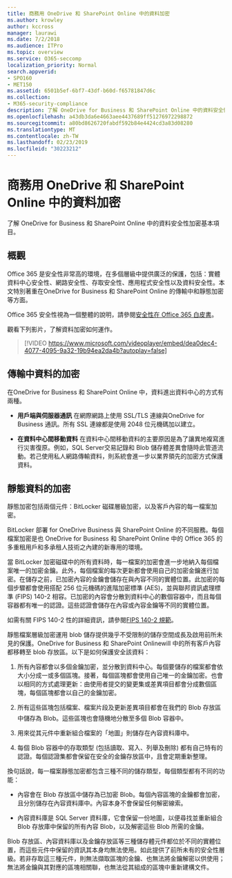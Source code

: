 ```yaml
---
title: 商務用 OneDrive 和 SharePoint Online 中的資料加密
ms.author: krowley
author: kccross
manager: laurawi
ms.date: 7/2/2018
ms.audience: ITPro
ms.topic: overview
ms.service: O365-seccomp
localization_priority: Normal
search.appverid:
- SPO160
- MET150
ms.assetid: 6501b5ef-6bf7-43df-b60d-f65781847d6c
ms.collection:
- M365-security-compliance
description: 了解 OneDrive for Business 和 SharePoint Online 中的資料安全性加密基本項目。
ms.openlocfilehash: a43db3da6e4663aee4437689ff51276972298872
ms.sourcegitcommit: a80bd8626720fabdf592b84e4424cd3a83d08280
ms.translationtype: MT
ms.contentlocale: zh-TW
ms.lasthandoff: 02/23/2019
ms.locfileid: "30223212"
---
```

# <a name="data-encryption-in-onedrive-for-business-and-sharepoint-online"></a>商務用 OneDrive 和 SharePoint Online 中的資料加密

了解 OneDrive for Business 和 SharePoint Online 中的資料安全性加密基本項目。
  
## <a name="overview"></a>概觀

Office 365 是安全性非常高的環境，在多個層級中提供廣泛的保護，包括：實體資料中心安全性、網路安全性、存取安全性、應用程式安全性以及資料安全性。本文特別著重在OneDrive for Business 和 SharePoint Online 的傳輸中和靜態加密等方面。
  
Office 365 安全性視為一個整體的說明，請參閱[安全性在 Office 365 白皮書](https://go.microsoft.com/fwlink/p/?LinkId=270895)。
  
觀看下列影片，了解資料加密如何運作。
  
> [!VIDEO https://www.microsoft.com/videoplayer/embed/dea0dec4-4077-4095-9a32-19b94ea2da4b?autoplay=false]
  
## <a name="encryption-of-data-in-transit"></a>傳輸中資料的加密

在OneDrive for Business 和 SharePoint Online 中，資料進出資料中心的方式有兩種。
  
- **用戶端與伺服器通訊** 在網際網路上使用 SSL/TLS 連線與OneDrive for Business 通訊。所有 SSL 連線都是使用 2048 位元機碼加以建立。 
    
- **在資料中心間移動資料** 在資料中心間移動資料的主要原因是為了讓異地複寫進行災害復原。例如，SQL Server交易記錄和 Blob 儲存體差異會隨時此管道流動。若己使用私人網路傳輸資料，則系統會進一步以業界領先的加密方式保護資料。 
    
## <a name="encryption-of-data-at-rest"></a>靜態資料的加密

靜態加密包括兩個元件：BitLocker 磁碟層級加密，以及客戶內容的每一檔案加密。
  
BitLocker 部署 for OneDrive Business 與 SharePoint Online 的不同服務。每個檔案加密是也 OneDrive for Business 和 SharePoint Online 中的 Office 365 的多重租用戶和多承租人技術之內建的新專用的環境。
  
當 BitLocker 加密磁碟中的所有資料時，每一檔案的加密會進一步地納入每個檔案唯一的加密金鑰。此外，每個檔案的每次更新都會使用自己的加密金鑰進行加密。在儲存之前，已加密內容的金鑰會儲存在與內容不同的實體位置。此加密的每個步驟都會使用搭配 256 位元機碼的進階加密標準 (AES)，並與聯邦資訊處理標準 (FIPS) 140-2 相容。已加密的內容會分散到資料中心的數個容器中，而且每個容器都有唯一的認證。這些認證會儲存在內容或內容金鑰等不同的實體位置。
  
如需有關 FIPS 140-2 性的詳細資訊，請參閱[FIPS 140-2 規範](https://go.microsoft.com/fwlink/?LinkId=517625)。
  
靜態檔案層級加密運用 blob 儲存提供幾乎不受限制的儲存空間成長及啟用前所未見的保護。OneDrive for Business 和 SharePoint Onlinewill 中的所有客戶內容都移轉至 blob 存放區。以下是如何保護安全該資料：
  
1. 所有內容都會以多個金鑰加密，並分散到資料中心。每個要儲存的檔案都會依大小分成一或多個區塊。接著，每個區塊都會使用自己唯一的金鑰加密。也會以相同的方式處理更新：由使用者提交的變更集或差異項目都會分成數個區塊，每個區塊都會以自己的金鑰加密。
    
2. 所有這些區塊包括檔案、檔案片段及更新差異項目都會在我們的 Blob 存放區中儲存為 Blob。這些區塊也會隨機地分散至多個 Blob 容器中。
    
3. 用來從其元件中重新組合檔案的「地圖」則儲存在內容資料庫中。
    
4. 每個 Blob 容器中的存取類型 (包括讀取、寫入、列舉及刪除) 都有自己特有的認證。每個認證集都會保留在安全的金鑰存放區中，且會定期重新整理。
    
換句話說，每一檔案靜態加密都包含三種不同的儲存類型，每個類型都有不同的功能：
  
- 內容會在 Blob 存放區中儲存為已加密 Blob。每個內容區塊的金鑰都會加密，且分別儲存在內容資料庫中。內容本身不會保留任何解密線索。
    
- 內容資料庫是 SQL Server 資料庫，它會保留一份地圖，以便尋找並重新組合 Blob 存放庫中保留的所有內容 Blob，以及解密這些 Blob 所需的金鑰。
    
Blob 存放區、內容資料庫以及金鑰存放區等三種儲存體元件都位於不同的實體位置，而這些元件中保留的資訊其本身均無法使用。如此提供了前所未有的安全性層級。若非存取這三種元件，則無法擷取區塊的金鑰、也無法將金鑰解密以供使用；無法將金鑰與其對應的區塊相關聯，也無法從其組成的區塊中重新建構文件。
  

